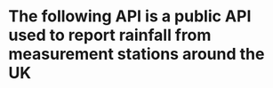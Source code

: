 # The following API is a public API used to report rainfall from measurement stations around the UK
